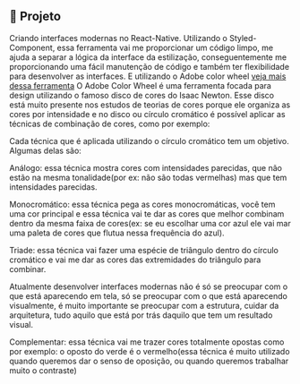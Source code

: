 ## :page_with_curl: Projeto

Criando interfaces modernas no React-Native.
Utilizando o Styled-Component, essa ferramenta vai me proporcionar um código limpo, me ajuda a separar a lógica da interface da estilização, conseguentemente me proporcionando uma fácil manutenção de código e também ter flexibilidade para desenvolver as interfaces.
E utilizando o Adobe color wheel [veja mais dessa ferramenta](https://color.adobe.com/pt/create/color-wheel)
O Adobe Color Wheel é uma ferramenta focada para design utilizando o famoso disco de cores do Isaac Newton.
Esse disco está muito presente nos estudos de teorias de cores porque ele organiza as cores por intensidade e no disco ou círculo cromático é possível aplicar as técnicas de combinação de cores, como por exemplo:

Cada técnica que é aplicada utilizando o círculo cromático tem um objetivo.
Algumas delas são:

Análogo: essa técnica mostra cores com intensidades parecidas, que não estão na mesma tonalidade(por ex: não são todas vermelhas) mas que tem intensidades parecidas.

Monocromático: essa técnica pega as cores monocromáticas, você tem uma cor principal e essa técnica vai te dar as cores que melhor combinam dentro da mesma faixa de cores(ex: se eu escolhar uma cor azul ele vai mar uma paleta de cores que flutua nessa frequência do azul).

Triade: essa técnica vai fazer uma espécie de triângulo dentro do círculo cromático e vai me dar as cores das extremidades do triângulo para combinar.

Atualmente desenvolver interfaces modernas não é só se preocupar com o que está aparecendo em tela, só se preocupar com o que está aparecendo visualmente, é muito importante se preocupar com a estrutura, cuidar da arquitetura, tudo aquilo que está por trás daquilo que tem um resultado visual.

Complementar:  essa técnica vai me trazer cores totalmente opostas como por exemplo: o oposto do verde é o vermelho(essa técnica é muito utilizado quando queremos dar o senso de oposição, ou quando queremos trabalhar muito o contraste)